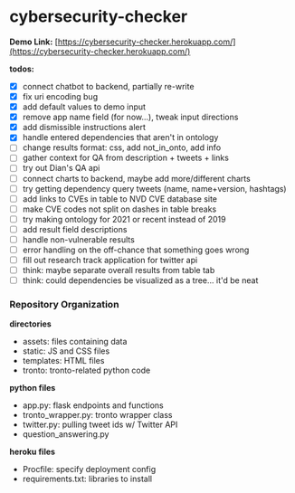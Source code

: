# cybersecurity-checker

**Demo Link:** [https://cybersecurity-checker.herokuapp.com/](https://cybersecurity-checker.herokuapp.com/)

**todos:**
- [x] connect chatbot to backend, partially re-write
- [x] fix uri encoding bug
- [x] add default values to demo input
- [x] remove app name field (for now...), tweak input directions
- [x] add dismissible instructions alert
- [x] handle entered dependencies that aren't in ontology
- [ ] change results format: css, add not_in_onto, add info
- [ ] gather context for QA from description + tweets + links
- [ ] try out Dian's QA api
- [ ] connect charts to backend, maybe add more/different charts
- [ ] try getting dependency query tweets (name, name+version, hashtags)
- [ ] add links to CVEs in table to NVD CVE database site
- [ ] make CVE codes not split on dashes in table breaks
- [ ] try making ontology for 2021 or recent instead of 2019
- [ ] add result field descriptions
- [ ] handle non-vulnerable results
- [ ] error handling on the off-chance that something goes wrong
- [ ] fill out research track application for twitter api
- [ ] think: maybe separate overall results from table tab
- [ ] think: could dependencies be visualized as a tree... it'd be neat

### Repository Organization
**directories**
- assets: files containing data
- static: JS and CSS files
- templates: HTML files
- tronto: tronto-related python code

**python files**
- app.py: flask endpoints and functions
- tronto_wrapper.py: tronto wrapper class
- twitter.py: pulling tweet ids w/ Twitter API
- question_answering.py

**heroku files**
- Procfile: specify deployment config
- requirements.txt: libraries to install
